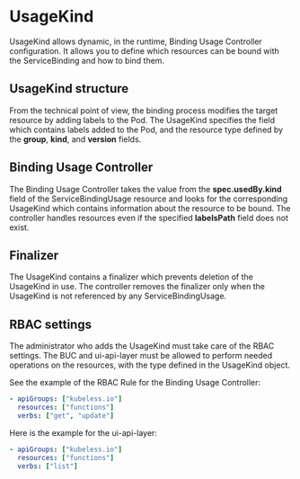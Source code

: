 # UsageKind

UsageKind allows dynamic, in the runtime, Binding Usage Controller configuration. It allows you to define which resources can be bound with the ServiceBinding and how to bind them.

## UsageKind structure

From the technical point of view, the binding process modifies the target resource by adding labels to the Pod. The UsageKind specifies the field which contains labels added to the Pod, and the resource type defined by the **group**, **kind**, and **version** fields.

## Binding Usage Controller

The Binding Usage Controller takes the value from the **spec.usedBy.kind** field of the ServiceBindingUsage resource and looks for the corresponding UsageKind which contains information about the resource to be bound. The controller handles resources even if the specified **labelsPath** field does not exist.

## Finalizer

The UsageKind contains a finalizer which prevents deletion of the UsageKind in use. The controller removes the finalizer only when the UsageKind is not referenced by any ServiceBindingUsage.

## RBAC settings

The administrator who adds the UsageKind must take care of the RBAC settings. The BUC and ui-api-layer must be allowed to perform needed operations on the resources, with the type defined in the UsageKind object.

See the example of the RBAC Rule for the Binding Usage Controller:
```yaml
- apiGroups: ["kubeless.io"]
  resources: ["functions"]
  verbs: ["get", "update"]
```
Here is the example for the ui-api-layer:
```yaml
- apiGroups: ["kubeless.io"]
  resources: ["functions"]
  verbs: ["list"]
```